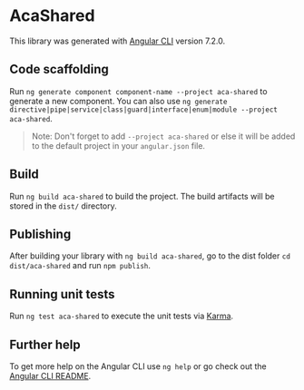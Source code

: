 # AcaShared

This library was generated with [Angular CLI](https://github.com/angular/angular-cli) version 7.2.0.

## Code scaffolding

Run `ng generate component component-name --project aca-shared` to generate a new component. You can also use `ng generate directive|pipe|service|class|guard|interface|enum|module --project aca-shared`.
> Note: Don't forget to add `--project aca-shared` or else it will be added to the default project in your `angular.json` file.

## Build

Run `ng build aca-shared` to build the project. The build artifacts will be stored in the `dist/` directory.

## Publishing

After building your library with `ng build aca-shared`, go to the dist folder `cd dist/aca-shared` and run `npm publish`.

## Running unit tests

Run `ng test aca-shared` to execute the unit tests via [Karma](https://karma-runner.github.io).

## Further help

To get more help on the Angular CLI use `ng help` or go check out the [Angular CLI README](https://github.com/angular/angular-cli/blob/master/README.md).
